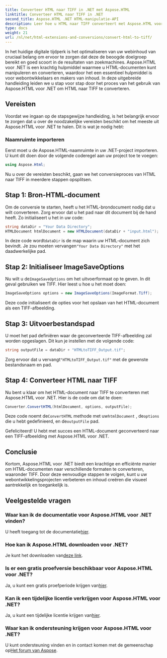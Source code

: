 ```yaml
---
title: Converteer HTML naar TIFF in .NET met Aspose.HTML
linktitle: Converteer HTML naar TIFF in .NET
second_title: Aspose.HTML .NET HTML-manipulatie-API
description: Leer hoe u HTML naar TIFF converteert met Aspose.HTML voor .NET. Volg onze stapsgewijze handleiding voor efficiënte optimalisatie van webinhoud.
type: docs
weight: 21
url: /nl/net/html-extensions-and-conversions/convert-html-to-tiff/
---
```


In het huidige digitale tijdperk is het optimaliseren van uw webinhoud van cruciaal belang om ervoor te zorgen dat deze de beoogde doelgroep bereikt en goed scoort in de resultaten van zoekmachines. Aspose.HTML voor .NET is een krachtig hulpmiddel waarmee u HTML-documenten kunt manipuleren en converteren, waardoor het een essentieel hulpmiddel is voor webontwikkelaars en makers van inhoud. In deze uitgebreide handleiding leiden we u stap voor stap door het proces van het gebruik van Aspose.HTML voor .NET om HTML naar TIFF te converteren.

## Vereisten

Voordat we ingaan op de stapsgewijze handleiding, is het belangrijk ervoor te zorgen dat u over de noodzakelijke vereisten beschikt om het meeste uit Aspose.HTML voor .NET te halen. Dit is wat je nodig hebt:

### Naamruimte importeren

Eerst moet u de Aspose.HTML-naamruimte in uw .NET-project importeren. U kunt dit doen door de volgende coderegel aan uw project toe te voegen:

```csharp
using Aspose.Html;
```

Nu u over de vereisten beschikt, gaan we het conversieproces van HTML naar TIFF in meerdere stappen opsplitsen.

## Stap 1: Bron-HTML-document

Om de conversie te starten, heeft u het HTML-brondocument nodig dat u wilt converteren. Zorg ervoor dat u het pad naar dit document bij de hand heeft. Zo initialiseert u het in uw code:

```csharp
string dataDir = "Your Data Directory";
HTMLDocument htmlDocument = new HTMLDocument(dataDir + "input.html");
```

 In deze code wordt`dataDir` is de map waarin uw HTML-document zich bevindt. Je zou moeten vervangen`"Your Data Directory"` met het daadwerkelijke pad.

## Stap 2: Initialiseer ImageSaveOptions

 Nu wilt u de`ImageSaveOptions` om het uitvoerformaat op te geven. In dit geval gebruiken we TIFF. Hier leest u hoe u het moet doen:

```csharp
ImageSaveOptions options = new ImageSaveOptions(ImageFormat.Tiff);
```

Deze code initialiseert de opties voor het opslaan van het HTML-document als een TIFF-afbeelding.

## Stap 3: Uitvoerbestandspad

U moet het pad definiëren waar de geconverteerde TIFF-afbeelding zal worden opgeslagen. Dit kun je instellen met de volgende code:

```csharp
string outputFile = dataDir + "HTMLtoTIFF_Output.tif";
```

 Zorg ervoor dat u vervangt`"HTMLtoTIFF_Output.tif"` met de gewenste bestandsnaam en pad.

## Stap 4: Converteer HTML naar TIFF

Nu bent u klaar om het HTML-document naar TIFF te converteren met Aspose.HTML voor .NET. Hier is de code om dat te doen:

```csharp
Converter.ConvertHTML(htmlDocument, options, outputFile);
```

 Deze code noemt de`ConvertHTML` methode met uw`htmlDocument` , de`options` die u hebt gedefinieerd, en de`outputFile` pad.

Gefeliciteerd! U hebt met succes een HTML-document geconverteerd naar een TIFF-afbeelding met Aspose.HTML voor .NET.

## Conclusie

Kortom, Aspose.HTML voor .NET biedt een krachtige en efficiënte manier om HTML-documenten naar verschillende formaten te converteren, waaronder TIFF. Door deze eenvoudige stappen te volgen, kunt u uw webontwikkelingsprojecten verbeteren en inhoud creëren die visueel aantrekkelijk en toegankelijk is.

## Veelgestelde vragen

### Waar kan ik de documentatie voor Aspose.HTML voor .NET vinden?
 U heeft toegang tot de documentatie[hier](https://reference.aspose.com/html/net/).

### Hoe kan ik Aspose.HTML downloaden voor .NET?
 Je kunt het downloaden van[deze link](https://releases.aspose.com/html/net/).

### Is er een gratis proefversie beschikbaar voor Aspose.HTML voor .NET?
 Ja, u kunt een gratis proefperiode krijgen van[hier](https://releases.aspose.com/).

### Kan ik een tijdelijke licentie verkrijgen voor Aspose.HTML voor .NET?
 Ja, u kunt een tijdelijke licentie krijgen van[hier](https://purchase.aspose.com/temporary-license/).

### Waar kan ik ondersteuning krijgen voor Aspose.HTML voor .NET?
 U kunt ondersteuning vinden en in contact komen met de gemeenschap op[Het forum van Aspose](https://forum.aspose.com/).